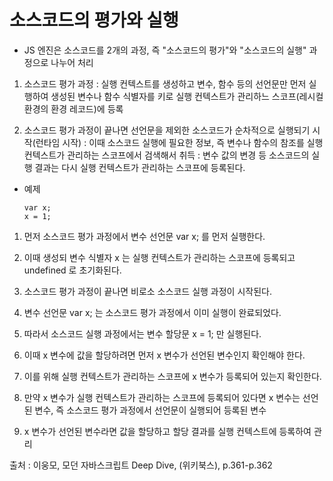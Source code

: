 # 소스코드의 평가와 실행

* JS 엔진은 소스코드를 2개의 과정, 즉 "소스코드의 평가"와 "소스코드의 실행" 과정으로 나누어 처리

1. 소스코드 평가 과정
    : 실행 컨텍스트를 생성하고 변수, 함수 등의 선언문만 먼저 실행하여 생성된 변수나 함수 식별자를 키로 실행 컨텍스트가 관리하느 스코프(레시컬 환경의 환경 레코드)에 등록
  
2. 소스코드 평가 과정이 끝나면 선언문을 제외한 소스코드가 순차적으로 실행되기 시작(런타임 시작)
    : 이때 소스코드 실행에 필요한 정보, 즉 변수나 함수의 참조를 실행 컨텍스트가 관리하는 스코프에서 검색해서 취득
    : 변수 값의 변경 등 소스코드의 실행 결과는 다시 실행 컨텍스트가 관리하는 스코프에 등록된다.
    
* 예제
  ~~~
  var x;
  x = 1;
  ~~~
 
1. 먼저 소스코드 평가 과정에서 변수 선언문 var x; 를 먼저 실행한다.
  
2. 이때 생성되 변수 식별자 x 는 실행 컨텍스트가 관리하는 스코프에 등록되고 undefined 로 초기화된다.
  
3. 소스코드 평가 과정이 끝나면 비로소 소스코드 실행 과정이 시작된다.
  
4. 변수 선언문 var x; 는 소스코드 평가 과정에서 이미 실행이 완료되었다.
  
5. 따라서 소스코드 실행 과정에서는 변수 할당문 x = 1; 만 실행된다.
  
6. 이때 x 변수에 값을 할당하려면 먼저 x 변수가 선언된 변수인지 확인해야 한다.
  
7. 이를 위해 실행 컨텍스트가 관리하는 스코프에 x 변수가 등록되어 있는지 확인한다.
  
8. 만약 x 변수가 실행 컨텍스트가 관리하는 스코프에 등록되어 있다면 x 변수는 선언된 변수, 즉 소스코드 평가 과정에서 선언문이 실행되어 등록된 변수
  
9. x 변수가 선언된 변수라면 값을 할당하고 할당 결과를 실행 컨텍스트에 등록하여 관리

출처 : 이웅모, 모던 자바스크립트 Deep Dive, (위키북스), p.361-p.362
